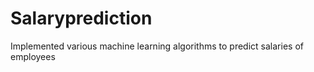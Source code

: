 # Salaryprediction
Implemented various machine learning algorithms to predict salaries of employees
